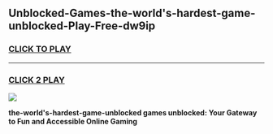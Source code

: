 
## Unblocked-Games-the-world's-hardest-game-unblocked-Play-Free-dw9ip
<h3>
<a href="https://premium76.site?title=the-world's-hardest-game-unblocked&ref=09A">CLICK TO PLAY</a></h3>
<hr>

<h3>
<a href="https://premium76.site?title=the-world's-hardest-game-unblocked&ref=09A">CLICK 2 PLAY</a>
  
</h3>

<a href="https://premium76.site?title=the-world's-hardest-game-unblocked&ref=09A"><img src="https://clearcache.store/games.png"></a>


**the-world's-hardest-game-unblocked games unblocked: Your Gateway to Fun and Accessible Online Gaming**
